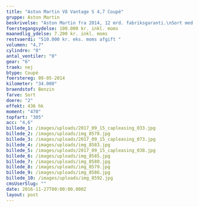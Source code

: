 ```yaml
---
title: "Aston Martin V8 Vantage S 4,7 Coupé"
gruppe: Aston Martin
beskrivelse: "Aston Martin fra 2014, 12 mrd. fabriksgaranti.\nSort med sort del læder. \nKontakt for mere info og bestil en prøvetur."
foerstegangsydelse: 100.000 kr. inkl. moms
maanedlig_ydelse: 7.200 kr. inkl. moms
restvaerdi: "510.000 kr. eks. moms afgift "
volumen: "4,7"
cylindre: "8"
antal_ventiler: "0"
gear: "6"
traek: nej
btype: Coupé
foerstereg: 09-05-2014
kilometer: "34.000"
braendstof: Benzin
farve: Sort
doere: "2"
effekt: 436 hk
moment: "470"
topfart: "305"
acc: "4,6"
billede_1: /images/uploads/2017_09_15_capleasing_033.jpg
billede_2: /images/uploads/img_8578.jpg
billede_3: /images/uploads/2017_09_15_capleasing_073.jpg
billede_4: /images/uploads/img_8583.jpg
billede_5: /images/uploads/2017_09_15_capleasing_038.jpg
billede_6: /images/uploads/img_8585.jpg
billede_7: /images/uploads/img_8580.jpg
billede_8: /images/uploads/img_8579.jpg
billede_9: /images/uploads/img_8586.jpg
billede_10: /images/uploads/img_8592.jpg
cmsUserSlug: ""
date: 2016-11-27T00:00:00.000Z
layout: post
---
```


